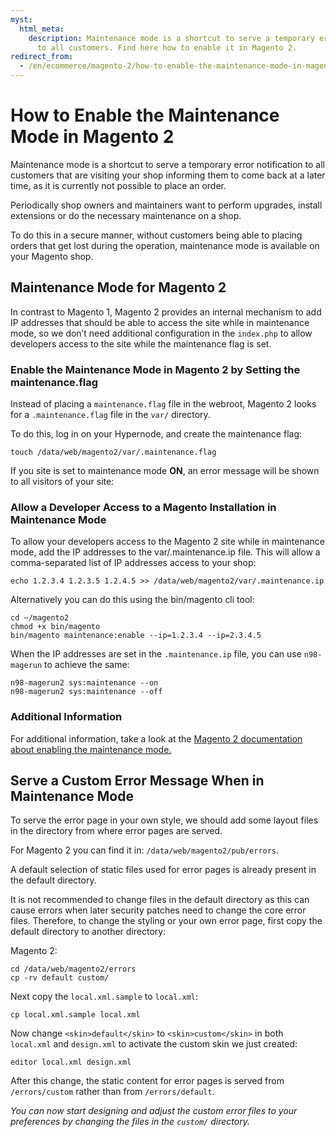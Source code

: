```yaml
---
myst:
  html_meta:
    description: Maintenance mode is a shortcut to serve a temporary error notification
      to all customers. Find here how to enable it in Magento 2.
redirect_from:
  - /en/ecommerce/magento-2/how-to-enable-the-maintenance-mode-in-magento-2/
---
```


<!-- source: https://support.hypernode.com/en/ecommerce/magento-2/how-to-enable-the-maintenance-mode-in-magento-2/ -->

# How to Enable the Maintenance Mode in Magento 2

Maintenance mode is a shortcut to serve a temporary error notification to all customers that are visiting your shop informing them to come back at a later time, as it is currently not possible to place an order.

Periodically shop owners and maintainers want to perform upgrades, install extensions or do the necessary maintenance on a shop.

To do this in a secure manner, without customers being able to placing orders that get lost during the operation, maintenance mode is available on your Magento shop.

## Maintenance Mode for Magento 2

In contrast to Magento 1, Magento 2 provides an internal mechanism to add IP addresses that should be able to access the site while in maintenance mode, so we don’t need additional configuration in the `index.php` to allow developers access to the site while the maintenance flag is set.

### Enable the Maintenance Mode in Magento 2 by Setting the maintenance.flag

Instead of placing a `maintenance.flag` file in the webroot, Magento 2 looks for a `.maintenance.flag` file in the `var/` directory.

To do this, log in on your Hypernode, and create the maintenance flag:

```nginx
touch /data/web/magento2/var/.maintenance.flag
```

If you site is set to maintenance mode **ON**, an error message will be shown to all visitors of your site:

### Allow a Developer Access to a Magento Installation in Maintenance Mode

To allow your developers access to the Magento 2 site while in maintenance mode, add the IP addresses to the var/.maintenance.ip file. This will allow a comma-separated list of IP addresses access to your shop:

```nginx
echo 1.2.3.4 1.2.3.5 1.2.4.5 >> /data/web/magento2/var/.maintenance.ip
```

Alternatively you can do this using the bin/magento cli tool:

```nginx
cd ~/magento2
chmod +x bin/magento
bin/magento maintenance:enable --ip=1.2.3.4 --ip=2.3.4.5
```

When the IP addresses are set in the `.maintenance.ip` file, you can use `n98-magerun` to achieve the same:

```nginx
n98-magerun2 sys:maintenance --on
n98-magerun2 sys:maintenance --off
```

### Additional Information

For additional information, take a look at the [Magento 2 documentation about enabling the maintenance mode.](https://devdocs.magento.com/guides/v2.3/install-gde/install/cli/install-cli-subcommands-maint.html)

## Serve a Custom Error Message When in Maintenance Mode

To serve the error page in your own style, we should add some layout files in the directory from where error pages are served.

For Magento 2 you can find it in: `/data/web/magento2/pub/errors`.

A default selection of static files used for error pages is already present in the default directory.

It is not recommended to change files in the default directory as this can cause errors when later security patches need to change the core error files. Therefore, to change the styling or your own error page, first copy the default directory to another directory:

Magento 2:

```nginx
cd /data/web/magento2/errors
cp -rv default custom/
```

Next copy the `local.xml.sample` to `local.xml`:

```nginx
cp local.xml.sample local.xml
```

Now change `<skin>default</skin>` to `<skin>custom</skin>` in both `local.xml` and `design.xml` to activate the custom skin we just created:

```nginx
editor local.xml design.xml
```

After this change, the static content for error pages is served from `/errors/custom` rather than from `/errors/default`.

*You can now start designing and adjust the custom error files to your preferences by changing the files in the `custom/` directory.*
